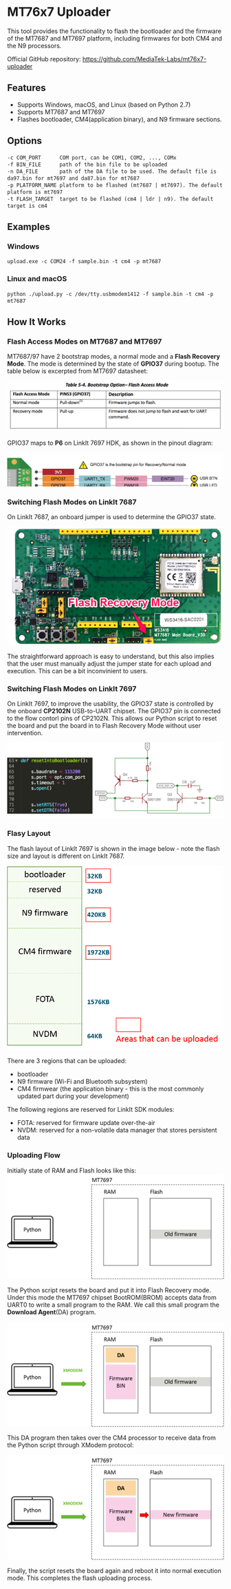 # MT76x7 Uploader

This tool provides the functionality to flash the bootloader and the firmware of the MT7687 and MT7697 platform, including firmwares for both CM4 and the N9 processors.

Official GitHub repository: https://github.com/MediaTek-Labs/mt76x7-uploader

## Features
 * Supports Windows, macOS, and Linux (based on Python 2.7)
 * Supports MT7687 and MT7697
 * Flashes bootloader, CM4(application binary), and N9 firmware sections.

## Options
```
-c COM_PORT      COM port, can be COM1, COM2, ..., COMx
-f BIN_FILE      path of the bin file to be uploaded
-n DA_FILE       path of the DA file to be used. The default file is da97.bin for mt7697 and da87.bin for mt7687
-p PLATFORM_NAME platform to be flashed (mt7687 | mt7697). The default platform is mt7697
-t FLASH_TARGET  target to be flashed (cm4 | ldr | n9). The default target is cm4
```

## Examples

### Windows
```
upload.exe -c COM24 -f sample.bin -t cm4 -p mt7687
```

### Linux and macOS
```
python ./upload.py -c /dev/tty.usbmodem1412 -f sample.bin -t cm4 -p mt7687
```

## How It Works


### Flash Access Modes on MT7687 and MT7697

MT7687/97 have 2 bootstrap modes, a normal mode and a **Flash Recovery Mode**. The mode is determined by the state of **GPIO37** during bootup. The table below is excerpted from MT7697 datasheet:

![MT7697 flash mode table](doc/images/flash_mode_table.png)

GPIO37 maps to **P6** on LinkIt 7697 HDK, as shown in the pinout diagram:

![LinkIt 7697 P6](doc/images/linkit7697_gpio37.png)

### Switching Flash Modes on LinkIt 7687

On LinkIt 7687, an onboard jumper is used to determine the GPIO37 state.

![LinkIt 7687 Flash Mode Jumper](doc/images/linkit_7687_flash_mode.png)

The straightforward approach is easy to understand, but this also implies that the user must manually adjust the jumper state for each upload and execution. This can be a bit inconvinient to users.

### Switching Flash Modes on LinkIt 7697

On LinkIt 7697, to improve the usability, the GPIO37 state is controlled by the onboard **CP2102N** USB-to-UART chipset. The GPIO37 pin is connected to the flow contorl pins of CP2102N. This allows our Python script to reset the board and put the board in to Flash Recovery Mode without user intervention.

![LinkIt 7697 Flash Mode Circuit](doc/images/linkit_7697_flash_mode_switch.png)


### Flasy Layout

The flash layout of LinkIt 7697 is shown in the image below - note the flash size and layout is different on LinkIt 7687.

![LinkIt 76x7 Flash Layout](doc/images/flash_layout.png)

There are 3 regions that can be uploaded:
 * bootloader
 * N9 firmware (Wi-Fi and Bluetooth subsystem)
 * CM4 firmwear (the application binary - this is the most commonly updated part during your development)

 The following regions are reserved for LinkIt SDK modules:
  * FOTA: reserved for firmware update over-the-air
  * NVDM: reserved for a non-volatile data manager that stores persistent data

### Uploading Flow

Initially state of RAM and Flash looks like this:
![upload flow step 1](doc/images/upload_flow_1.png)

The Python script resets the board and put it into Flash Recovery mode. Under this mode the MT7697 chipset BootROM(BROM) accepts data from UART0 to write a small program to the RAM. We call this small program the **Download Agent**(DA) program.

![upload flow step 2](doc/images/upload_flow_2.png)

This DA program then takes over the CM4 processor to receive data from the Python script through XModem protocol:

![upload flow step 3](doc/images/upload_flow_3.png)

Finally, the script resets the board again and reboot it into normal execution mode. This completes the flash uploading process.



